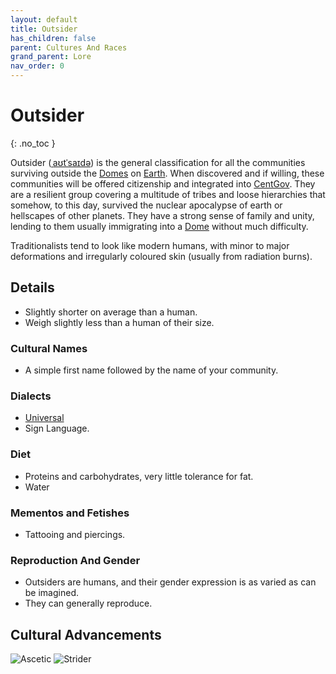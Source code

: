 ```yaml
---
layout: default
title: Outsider
has_children: false
parent: Cultures And Races
grand_parent: Lore
nav_order: 0
---
```

# Outsider
{: .no_toc }

Outsider ([ˌaʊtˈsaɪdə](https://en.wikipedia.org/wiki/International_Phonetic_Alphabet)) is the general classification for all the communities surviving outside the [Domes](Game/Terms-And-Jargon#Dome) on [Earth](Game/Earth). When discovered and if willing, these communities will be offered citizenship and integrated into [CentGov](Game/Terms-And-Jargon#CentGov). They are a resilient group covering a multitude of tribes and loose hierarchies that somehow, to this day, survived the nuclear apocalypse of earth or hellscapes of other planets. They have a strong sense of family and unity, lending to them usually immigrating into a [Dome](Game/Terms-And-Jargon#Dome) without much difficulty.

Traditionalists tend to look like modern humans, with minor to major deformations and irregularly coloured skin (usually from radiation burns).

## Details
* Slightly shorter on average than a human.
* Weigh slightly less than a human of their size.

### Cultural Names
* A simple first name followed by the name of your community.

### Dialects
* [Universal](Game/Terms-And-Jargon#Universal)
* Sign Language.


### Diet
* Proteins and carbohydrates, very little tolerance for fat.
* Water


### Mementos and Fetishes
* Tattooing and piercings.

### Reproduction And Gender
* Outsiders are humans, and their gender expression is as varied as can be imagined.
* They can generally reproduce.

## Cultural Advancements
![Ascetic](Game/Blocks/Ascetic)
![Strider](Game/Blocks/Strider)
